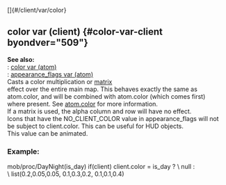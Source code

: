 []{#/client/var/color}    
## color var (client) {#color-var-client byondver="509"}    
**See also:**    
:   [color var (atom)](/ref/atom/var/color/color.md)    
:   [appearance_flags var (atom)](/ref/atom/var/appearance_flags/appearance_flags.md)    
Casts a color multiplication or [matrix](/ref/%7Bnotes%7D/color-matrix/color-matrix.md)    
effect over the entire main map. This behaves exactly the same as    
atom.color, and will be combined with atom.color (which comes first)    
where present. See [atom.color](/ref/atom/var/color/color.md) for more information.    
If a matrix is used, the alpha column and row will have no effect.    
Icons that have the NO_CLIENT_COLOR value in appearance_flags will not    
be subject to client.color. This can be useful for HUD objects.    
This value can be animated.    
### Example:    
mob/proc/DayNight(is_day) if(client) client.color = is_day ? \\ null :    
\\ list(0.2,0.05,0.05, 0.1,0.3,0.2, 0.1,0.1,0.4)  